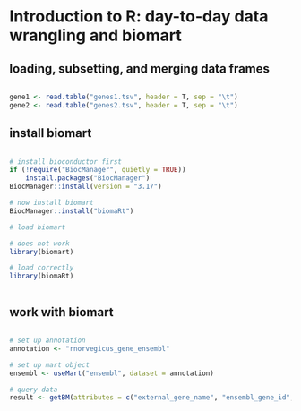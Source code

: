 # Introduction to R: day-to-day data wrangling and biomart

## loading, subsetting, and merging data frames

```R

gene1 <- read.table("genes1.tsv", header = T, sep = "\t")
gene2 <- read.table("genes2.tsv", header = T, sep = "\t")


```




## install biomart

```R

# install bioconductor first
if (!require("BiocManager", quietly = TRUE))
    install.packages("BiocManager")
BiocManager::install(version = "3.17")

# now install biomart
BiocManager::install("biomaRt")

# load biomart

# does not work
library(biomart)

# load correctly
library(biomaRt)



```


## work with biomart

```R

# set up annotation
annotation <- "rnorvegicus_gene_ensembl"

# set up mart object
ensembl <- useMart("ensembl", dataset = annotation)

# query data
result <- getBM(attributes = c("external_gene_name", "ensembl_gene_id", "description"), values = names(go_background_blank), mart = ensembl)

```